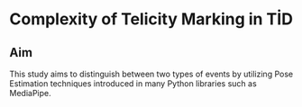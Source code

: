 # Complexity of Telicity Marking in TİD

## Aim

This study aims to distinguish between two types of events by utilizing Pose Estimation techniques introduced in many Python libraries such as MediaPipe. 

